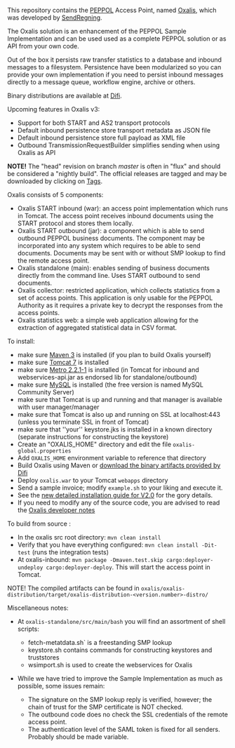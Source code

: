 This repository contains the [PEPPOL](http://www.peppol.eu) Access Point, named [Oxalis](http://en.wikipedia.org/wiki/Common_wood_sorrel),
which was developed by [SendRegning](http://www.sendregning.no).

The Oxalis solution is an enhancement of the PEPPOL Sample Implementation and can be used
used as a complete PEPPOL solution or as API from your own code.

Out of the box it persists raw transfer statistics to a database and inbound messages to a filesystem.
Persistence have been modularized so you can provide your own implementation if you need to
persist inbound messages directly to a message queue, workflow engine, archive or others.

Binary distributions are available at [Difi](http://vefa.difi.no/oxalis/).

Upcoming features in Oxalis v3:

* Support for both START and AS2 transport protocols
* Default inbound persistence store transport metadata as JSON file
* Default inbound persistence store full payload as XML file
* Outbound TransmissionRequestBuilder simplifies sending when using Oxalis as API

**NOTE!** The "head" revision on branch *master* is often in "flux" and should be considered a "nightly build". The
official releases are tagged and may be downloaded by clicking on [Tags](https://github.com/difi/oxalis/tags).

Oxalis consists of 5 components:

* Oxalis START inbound (war): an access point implementation which runs in Tomcat.
    The access point receives inbound documents using the START protocol and stores them locally.
* Oxalis START outbound (jar): a component which is able to send outbound PEPPOL business documents.
    The component may be incorporated into any system which requires to be able to send documents. Documents may be sent with or without SMP lookup to find the remote access point.
* Oxalis standalone (main): enables sending of business documents directly from the command line.
    Uses START outbound to send documents.
* Oxalis collector: restricted application, which collects statistics from a set of access points. This application is only usable
 for the PEPPOL Authority as it requires a private key to decrypt the responses from the access points.
* Oxalis statistics web: a simple web application allowing for the extraction of aggregated statistical data in CSV format.

To install:

* make sure [Maven 3](http://maven.apache.org/) is installed (if you plan to build Oxalis yourself)
* make sure [Tomcat 7](http://tomcat.apache.org/download-70.cgi) is installed
* make sure [Metro 2.2.1-1](https://metro.java.net/2.2.1-1/) is installed (in Tomcat for inbound and webservices-api.jar as endorsed lib for standalone/outbound)
* make sure [MySQL](www.mysql.com/downloads/mysql/) is installed (the free version is named MySQL Community Server)
* make sure that Tomcat is up and running and that manager is available with user manager/manager
* make sure that Tomcat is also up and running on SSL at localhost:443 (unless you terminate SSL in front of Tomcat)
* make sure that ''your'' keystore.jks is installed in a known directory (separate instructions for constructing the keystore)
* Create an "OXALIS_HOME" directory and edit the file `oxalis-global.properties`
* Add `OXALIS_HOME` environment variable to reference that directory
* Build Oxalis using Maven or [download the binary artifacts provided by Difi](http://vefa.difi.no/oxalis/)
* Deploy `oxalis.war` to your Tomcat `webapps` directory
* Send a sample invoice; modify `example.sh` to your liking and execute it.
* See the [new detailed installation guide for V2.0](/doc/install/install-v2.md) for the gory details.
* If you need to modify any of the source code, you are advised to read the [Oxalis developer notes](/developer-readme.md)

To build from source :

* In the oxalis src root directory: `mvn clean install`
* Verify that you have everything configured: `mvn clean install -Dit-test` (runs the integration tests)
* At oxalis-inbound: `mvn package -Dmaven.test.skip cargo:deployer-undeploy cargo:deployer-deploy`. This will start the access point in Tomcat.

NOTE! The compiled artifacts can be found in `oxalis/oxalis-distribution/target/oxalis-distribution-<version.number>-distro/`

Miscellaneous notes:

* At `oxalis-standalone/src/main/bash` you will find an assortment of shell scripts:
	- fetch-metatdata.sh` is a freestanding SMP lookup
	- keystore.sh contains commands for constructing keystores and truststores
	- wsimport.sh is used to create the webservices for Oxalis

* While we have tried to improve the Sample Implementation as much as possible, some issues remain:
	- The signature on the SMP lookup reply is verified, however; the chain of trust for the SMP certificate is NOT checked.
	- The outbound code does no check the SSL credentials of the remote access point.
	- The authentication level of the SAML token is fixed for all senders. Probably should be made variable.

	
